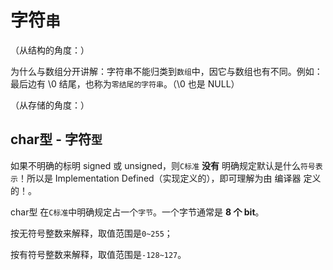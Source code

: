 字符`串`
===========================

（从结构的角度：）

为什么与数组分开讲解：字符串不能归类到`数组`中，因它与数组也有不同。例如：最后边有 \0 结尾，也称为`零结尾的字符串`。（\0 也是 NULL）

（从存储的角度：）

char型 - 字符`型`
----------

如果不明确的标明 signed 或 unsigned，则`C标准` **没有** 明确规定默认是什么`符号表示`！所以是 Implementation Defined（实现定义的），即可理解为由 编译器 定义的！。

char型 在`C标准`中明确规定占一个`字节`。一个字节通常是 **8 个 bit**。

按无符号整数来解释，取值范围是`0~255`；

按有符号整数来解释，取值范围是`-128~127`。
